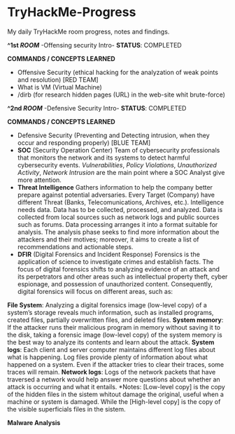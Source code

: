 # TryHackMe-Progress
My daily TryHackMe room progress, notes and findings. 

**^1st *ROOM*** -Offensing security Intro- 
**STATUS**: COMPLETED

**COMMANDS / CONCEPTS LEARNED**
- Offensive Security (ethical hacking for the analyzation of weak points and resolution) [RED TEAM]
- What is VM (Virtual Machine)
- /dirb (for research hidden pages (URL) in the web-site whit brute-force)


**^2nd *ROOM*** -Defensive Security Intro-
**STATUS**: COMPLETED

**COMMANDS / CONCEPTS LEARNED**
- Defensive Security (Preventing and Detecting intrusion, when they occur and responding properly) [BLUE TEAM]
- **SOC** (Security Operation Center)
  Team of cybersecurity professionals that monitors the network and its systems to detect harmful cybersecurity events. *Vulnerabilities*, *Policy Violations*, *Unauthorized Activity*, *Network Intrusion* are the main point where a SOC Analyst give more attention.
- **Threat Intelligence**
  Gathers information to help the company better prepare against potential adversaries. Every Target (Company) have different Threat (Banks, Telecomunications, Archives, etc.). Intelligence needs data. Data has to be collected, processed, and analyzed. Data is collected    from local sources such as network logs and public sources such as forums. Data processing arranges it into a format suitable for analysis. The analysis phase seeks to find more information about the attackers and their motives; moreover, it aims to create a list of      recommendations and actionable steps.
- **DFIR** (Digital Forensics and Incident Response)
  Forensics is the application of science to investigate crimes and establish facts. The focus of digital forensics shifts to analyzing evidence of an attack and its perpetrators and other areas such as intellectual property theft, cyber espionage, and possession of        unauthorized content. Consequently, digital forensics will focus on different areas, such as:

**File System**: Analyzing a digital forensics image (low-level copy) of a system’s storage reveals much information, such as installed programs, created files, partially overwritten files, and deleted files.
**System memory**: If the attacker runs their malicious program in memory without saving it to the disk, taking a forensic image (low-level copy) of the system memory is the best way to analyze its contents and learn about the attack.
**System logs**: Each client and server computer maintains different log files about what is happening. Log files provide plenty of information about what happened on a system. Even if the attacker tries to clear their traces, some traces will remain.
**Network logs**: Logs of the network packets that have traversed a network would help answer more questions about whether an attack is occurring and what it entails.
*Notes: [Low-level copy] is the copy of the hidden files in the sistem whitout damage the original, useful when a machine or system is damaged. While the [High-level copy] is the copy of the visible superficials files in the sistem.

  **Malware Analysis** 

